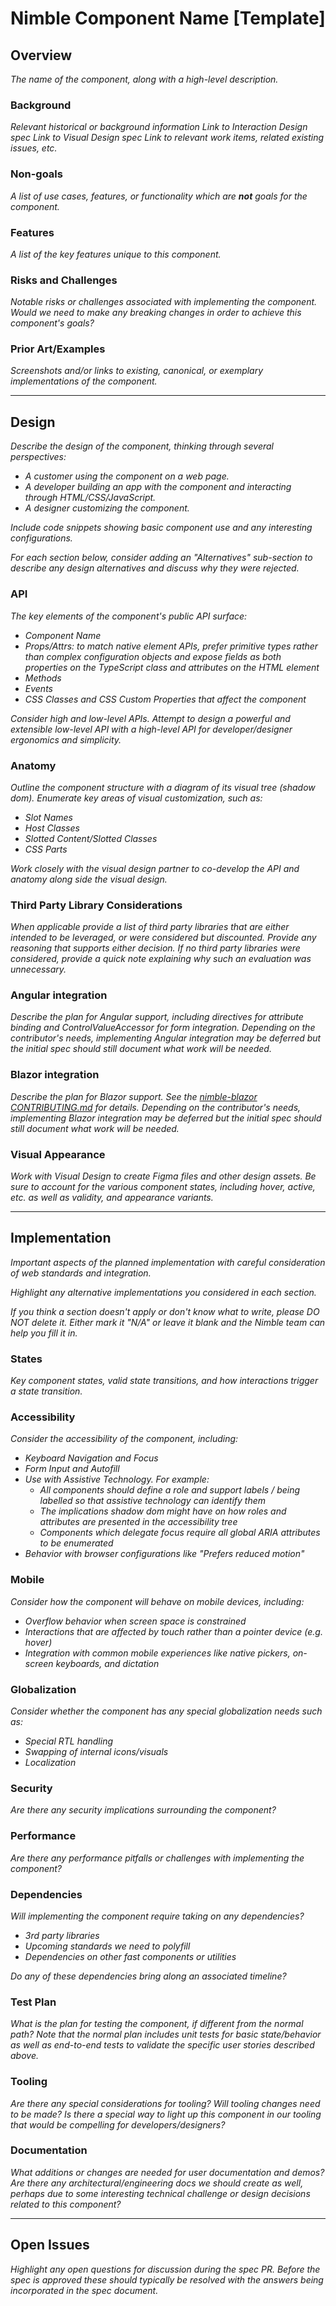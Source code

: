 # Nimble Component Name [Template]

## Overview

*The name of the component, along with a high-level description.*

### Background

*Relevant historical or background information*
*Link to Interaction Design spec*
*Link to Visual Design spec*
*Link to relevant work items, related existing issues, etc.*

### Non-goals

*A list of use cases, features, or functionality which are **not** goals for the component.*
  
### Features

*A list of the key features unique to this component.*

### Risks and Challenges

*Notable risks or challenges associated with implementing the component. Would we need to make any breaking changes in order to achieve this component's goals?*

### Prior Art/Examples

*Screenshots and/or links to existing, canonical, or exemplary implementations of the component.*

---

## Design

*Describe the design of the component, thinking through several perspectives:*

- *A customer using the component on a web page.*
- *A developer building an app with the component and interacting through HTML/CSS/JavaScript.*
- *A designer customizing the component.*

*Include code snippets showing basic component use and any interesting configurations.*

*For each section below, consider adding an "Alternatives" sub-section to describe any design alternatives and discuss why they were rejected.*

### API

*The key elements of the component's public API surface:*

- *Component Name*
- *Props/Attrs: to match native element APIs, prefer primitive types rather than complex configuration objects and expose fields as both properties on the TypeScript class and attributes on the HTML element*
- *Methods*
- *Events*
- *CSS Classes and CSS Custom Properties that affect the component*

*Consider high and low-level APIs. Attempt to design a powerful and extensible low-level API with a high-level API for developer/designer ergonomics and simplicity.*

### Anatomy 

*Outline the component structure with a diagram of its visual tree (shadow dom). Enumerate key areas of visual customization, such as:*

- *Slot Names*
- *Host Classes*
- *Slotted Content/Slotted Classes*
- *CSS Parts*

*Work closely with the visual design partner to co-develop the API and anatomy along side the visual design.*

### Third Party Library Considerations

*When applicable provide a list of third party libraries that are either intended to be leveraged, or were considered but discounted. Provide any reasoning that supports either decision. If no third party libraries were considered, provide a quick note explaining why such an evaluation was unnecessary.*

### Angular integration 

*Describe the plan for Angular support, including directives for attribute binding and ControlValueAccessor for form integration. Depending on the contributor's needs, implementing Angular integration may be deferred but the initial spec should still document what work will be needed.*

### Blazor integration 

*Describe the plan for Blazor support. See the [nimble-blazor CONTRIBUTING.md](/packages/nimble-blazor/CONTRIBUTING.md) for details. Depending on the contributor's needs, implementing Blazor integration may be deferred but the initial spec should still document what work will be needed.*

### Visual Appearance

*Work with Visual Design to create Figma files and other design assets. Be sure to account for the various component states, including hover, active, etc. as well as validity, and appearance variants.*

---

## Implementation

*Important aspects of the planned implementation with careful consideration of web standards and integration.*

*Highlight any alternative implementations you considered in each section.*

*If you think a section doesn't apply or don't know what to write, please DO NOT delete it. Either mark it "N/A" or leave it blank and the Nimble team can help you fill it in.*

### States

*Key component states, valid state transitions, and how interactions trigger a state transition.*

### Accessibility

*Consider the accessibility of the component, including:*

- *Keyboard Navigation and Focus*
- *Form Input and Autofill*
- *Use with Assistive Technology. For example:*
  - *All components should define a role and support labels / being labelled so that assistive technology can identify them*
  - *The implications shadow dom might have on how roles and attributes are presented in the accessibility tree*
  - *Components which delegate focus require all global ARIA attributes to be enumerated*
- *Behavior with browser configurations like "Prefers reduced motion"*

### Mobile

*Consider how the component will behave on mobile devices, including:*

- *Overflow behavior when screen space is constrained*
- *Interactions that are affected by touch rather than a pointer device (e.g. hover)*
- *Integration with common mobile experiences like native pickers, on-screen keyboards, and dictation*

### Globalization

*Consider whether the component has any special globalization needs such as:*

- *Special RTL handling*
- *Swapping of internal icons/visuals*
- *Localization*

### Security

*Are there any security implications surrounding the component?*

### Performance

*Are there any performance pitfalls or challenges with implementing the component?*

### Dependencies

*Will implementing the component require taking on any dependencies?*

- *3rd party libraries*
- *Upcoming standards we need to polyfill*
- *Dependencies on other fast components or utilities*

*Do any of these dependencies bring along an associated timeline?*

### Test Plan

*What is the plan for testing the component, if different from the normal path? Note that the normal plan includes unit tests for basic state/behavior as well as end-to-end tests to validate the specific user stories described above.*

### Tooling

*Are there any special considerations for tooling? Will tooling changes need to be made? Is there a special way to light up this component in our tooling that would be compelling for developers/designers?*

### Documentation

*What additions or changes are needed for user documentation and demos? Are there any architectural/engineering docs we should create as well, perhaps due to some interesting technical challenge or design decisions related to this component?*

---
## Open Issues

*Highlight any open questions for discussion during the spec PR. Before the spec is approved these should typically be resolved with the answers being incorporated in the spec document.*